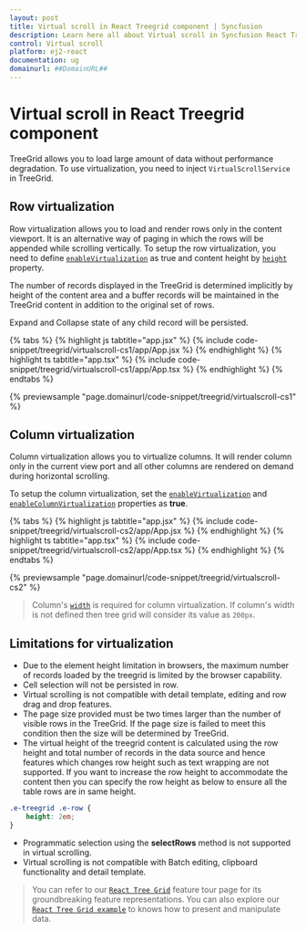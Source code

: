 ```yaml
---
layout: post
title: Virtual scroll in React Treegrid component | Syncfusion
description: Learn here all about Virtual scroll in Syncfusion React Treegrid component of Syncfusion Essential JS 2 and more.
control: Virtual scroll 
platform: ej2-react
documentation: ug
domainurl: ##DomainURL##
---
```


# Virtual scroll in React Treegrid component

TreeGrid allows you to load large amount of data without performance degradation. To use virtualization, you need to inject `VirtualScrollService` in TreeGrid.

## Row virtualization

Row virtualization allows you to load and render rows only in the content viewport. It is an alternative way of paging in which the rows will be appended while scrolling vertically. To setup the row virtualization, you need to define [`enableVirtualization`](https://ej2.syncfusion.com/react/documentation/api/treegrid/#enablevirtualization) as true and content height by [`height`](https://ej2.syncfusion.com/react/documentation/api/treegrid/#height) property.

The number of records displayed in the TreeGrid is determined implicitly by height of the content area and a buffer records will be maintained in the TreeGrid content in addition to the original set of rows.

Expand and Collapse state of any child record will be persisted.

{% tabs %}
{% highlight js tabtitle="app.jsx" %}
{% include code-snippet/treegrid/virtualscroll-cs1/app/App.jsx %}
{% endhighlight %}
{% highlight ts tabtitle="app.tsx" %}
{% include code-snippet/treegrid/virtualscroll-cs1/app/App.tsx %}
{% endhighlight %}
{% endtabs %}

 {% previewsample "page.domainurl/code-snippet/treegrid/virtualscroll-cs1" %}

## Column virtualization

Column virtualization allows you to virtualize columns. It will render column only in the current view port and all other columns are rendered on demand during horizontal scrolling.

To setup the column virtualization, set the [`enableVirtualization`](https://ej2.syncfusion.com/react/documentation/api/treegrid/#enablevirtualization) and [`enableColumnVirtualization`](https://ej2.syncfusion.com/react/documentation/api/treegrid/#enablecolumnvirtualization) properties as **true**.

{% tabs %}
{% highlight js tabtitle="app.jsx" %}
{% include code-snippet/treegrid/virtualscroll-cs2/app/App.jsx %}
{% endhighlight %}
{% highlight ts tabtitle="app.tsx" %}
{% include code-snippet/treegrid/virtualscroll-cs2/app/App.tsx %}
{% endhighlight %}
{% endtabs %}

 {% previewsample "page.domainurl/code-snippet/treegrid/virtualscroll-cs2" %}

> Column's [`width`](https://ej2.syncfusion.com/react/documentation/api/treegrid/column/#width) is required for column virtualization.
If column's width is not defined then tree grid will consider its value as `200px`.

## Limitations for virtualization

* Due to the element height limitation in browsers, the maximum number of records loaded by the treegrid is limited by the browser capability.
* Cell selection will not be persisted in row.
* Virtual scrolling is not compatible with detail template, editing and row drag and drop features.
* The page size provided must be two times larger than the number of visible rows in the TreeGrid. If the page size is failed to meet this condition then the size will be determined by TreeGrid.
* The virtual height of the treegrid content is calculated using the row height and total number of records in the data source and hence features which changes row height such as text wrapping are not supported. If you want to increase the row height to accommodate the content then you can specify the row height as below to ensure all the table rows are in same height.

```css
.e-treegrid .e-row {
    height: 2em;
}
```

* Programmatic selection using the **selectRows** method is not supported in virtual scrolling.
* Virtual scrolling is not compatible with Batch editing, clipboard functionality and detail template.

> You can refer to our [`React Tree Grid`](https://www.syncfusion.com/react-components/react-tree-grid) feature tour page for its groundbreaking feature representations. You can also explore our [`React Tree Grid example`](https://ej2.syncfusion.com/react/demos/#/material/treegrid/treegrid-overview) to knows how to present and manipulate data.
